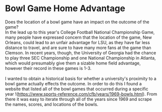 # Bowl Game Home Advantage
Does the location of a bowl game have an impact on the outcome of the game?
\
In the lead up to this year's College Football National Championship Game, many people have expressed concern that the location of the game, New Orleans, could lead to an unfair advantage for LSU, as they have far less distance to travel, and are sure to have many more fans at the game than Clemson. In recent years, though, the University of Georgia had the chance to play three SEC Championship and one National Championship in Atlanta, which would presumably give them a sizable home field advantage, however their record in these games is 1-3. \
\
I wanted to obtain a historical basis for whether a university's proximity to a bowl game actually effects the outcome. In order to do this I found a website that listed all of the bowl games that occurred during a specific year !(https://www.sports-reference.com/cfb/years/1969-bowls.html). From there it was easy to iterate through all of the years since 1969 and scrape the names, scores, and locations of the bowls.
